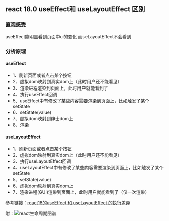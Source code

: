 <!--
 * @Description: 
 * @Author: jialr3 jialr3@lenovo.com
 * @Date: 2023-11-18 12:18:47
 * @LastEditTime: 2023-12-07 17:57:40
 * @LastEditors: jialr3 jialr3@lenovo.com
-->

## react 18.0 useEffect和 useLayoutEffect 区別

### 直观感受
useEffect能明显看到页面中ui的变化
而seLayoutEffect不会看到
### 分析原理

#### useEffect
* 1、刷新页面或者点击某个按钮
* 2、虚拟dom映射到真实dom上（此时用户还不能看见）
* 3、渲染进程渲染到页面上，此时用户就能看到了
* 4、执行useEffect回调
* 5、useEffect中有修改了某些内容需要渲染到页面上，比如触发了某个setState
* 6、setState(value)
* 7、虚拟dom映射到绅士dom上
* 8、渲染

#### useLayoutEffect
* 1、刷新页面或者点击某个按钮
* 2、虚拟dom映射到真实dom上（此时用户还不能看见）
* 3、执行useLayoutEffect回调
* 4、useLayoutEffect中有修改了某些内容需要渲染到页面上，比如触发了某个setState
* 5、setState(value)
* 6、虚拟dom映射到真实dom上
* 7、渲染进程(GUI)渲染到页面上，此时用户就能看到了（仅一次渲染）

参考链接：[react18的useEffect 和 useLayoutEffect 的执行差异](https://www.bilibili.com/video/BV12P4y1i7k4/?spm_id_from=333.880.my_history.page.click&vd_source=25e17efcafcf4600b4265283cbc82a85)

附：![react生命周期图谱](https://github.com/emilia66/summary/blob/master/%E6%88%91%E7%9A%84%E9%9A%8F%E7%AC%94/REACT/images/1/react18lifeCycle.png)


